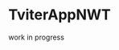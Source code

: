 # TviterAppNWT
work in progress
<a href="https://github.com/domkris/files/blob/master/Screenshot%20(70).png"></a>
<a href="https://raw.githubusercontent.com/labnol/files/master/trex.jpg"></a>
